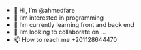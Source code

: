 - 👋 Hi, I’m @ahmedfare
- 👀 I’m interested in programming
- 🌱 I’m currently learning front and back end
- 💞️ I’m looking to collaborate on ...
- 📫 How to reach me +201128644470
<!---
ahmedfare/ahmedfare is a ✨ special ✨ repository because its `README.md` (this file) appears on your GitHub profile.
You can click the Preview link to take a look at your changes.
--->
